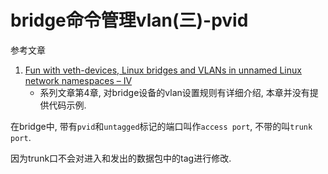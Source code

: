 # bridge命令管理vlan(三)-pvid

参考文章

1. [Fun with veth-devices, Linux bridges and VLANs in unnamed Linux network namespaces – IV](https://linux-blog.anracom.com/2017/11/20/fun-with-veth-devices-linux-bridges-and-vlans-in-unnamed-linux-network-namespaces-iv/)
    - 系列文章第4章, 对bridge设备的vlan设置规则有详细介绍, 本章并没有提供代码示例.

在bridge中, 带有`pvid`和`untagged`标记的端口叫作`access port`, 不带的叫`trunk port`.

因为trunk口不会对进入和发出的数据包中的tag进行修改.

